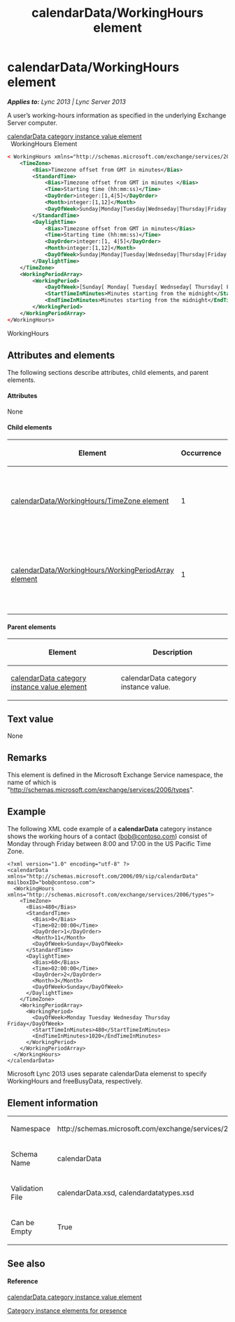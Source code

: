 ﻿---
title: calendarData/WorkingHours element
TOCTitle: calendarData/WorkingHours element
ms:assetid: 9e4d9ee0-e82b-4e38-b32a-3399c29df0cb
ms:mtpsurl: https://msdn.microsoft.com/en-us/library/Dn454695(v=office.15)
ms:contentKeyID: 57093363
ms.date: 07/24/2014
mtps_version: v=office.15
dev_langs:
- xml
---

# calendarData/WorkingHours element


_**Applies to:** Lync 2013 | Lync Server 2013_

A user’s working-hours information as specified in the underlying Exchange Server computer.

[calendarData category instance value element](calendardata-category-instance-value-element.md)  
  WorkingHours Element  

``` xml
< WorkingHours xmlns="http://schemas.microsoft.com/exchange/services/2006/types">
    <TimeZone>
        <Bias>Timezone offset from GMT in minutes</Bias>
        <StandardTime>
            <Bias>Timezone offset from GMT in minutes </Bias>
            <Time>Starting time (hh:mm:ss)</Time>
            <DayOrder>integer:[1,4|5]</DayOrder>
            <Month>integer:[1,12]</Month>
            <DayOfWeek>Sunday|Monday|Tuesday|Wednseday|Thursday|Friday|Saturday</DayOfWeek>
        </StandardTime>
        <DaylightTime>
            <Bias>Timezone offset from GMT in minutes</Bias>
            <Time>Starting time (hh:mm:ss)</Time>
            <DayOrder>integer:[1, 4|5]</DayOrder>
            <Month>integer:[1,12]</Month>
            <DayOfWeek>Sunday|Monday|Tuesday|Wednseday|Thursday|Friday|Saturday </DayOfWeek>
        </DaylightTime>
    </TimeZone>
    <WorkingPeriodArray>
        <WorkingPeriod>
            <DayOfWeek>[Sunday[ Monday[ Tuesday[ Wednseday[ Thursday[ Friday [Saturday]]]]]]]</DayOfWeek>
            <StartTimeInMinutes>Minutes starting from the midnight</StartTimeInMinutes>
            <EndTimeInMinutes>Minutes starting from the midnight</EndTimeInMinutes>
        </WorkingPeriod>
    </WorkingPeriodArray>
</WorkingHours>
```

WorkingHours

## Attributes and elements

The following sections describe attributes, child elements, and parent elements.

#### Attributes

None

#### Child elements

<table>
<colgroup>
<col style="width: 33%" />
<col style="width: 33%" />
<col style="width: 33%" />
</colgroup>
<thead>
<tr class="header">
<th><p>Element</p></th>
<th><p>Occurrence</p></th>
<th><p>Description</p></th>
</tr>
</thead>
<tbody>
<tr class="odd">
<td><p><a href="calendardata-workinghours-timezone-element.md">calendarData/WorkingHours/TimeZone element</a></p></td>
<td><p>1</p></td>
<td><p>Current time zone of the user’s working hours.</p></td>
</tr>
<tr class="even">
<td><p><a href="calendardata-workinghours-workingperiodarray-element.md">calendarData/WorkingHours/WorkingPeriodArray element</a></p></td>
<td><p>1</p></td>
<td><p>An array of working periods forming the user’s working hours.</p></td>
</tr>
</tbody>
</table>


#### Parent elements

<table>
<colgroup>
<col style="width: 50%" />
<col style="width: 50%" />
</colgroup>
<thead>
<tr class="header">
<th><p>Element</p></th>
<th><p>Description</p></th>
</tr>
</thead>
<tbody>
<tr class="odd">
<td><p><a href="calendardata-category-instance-value-element.md">calendarData category instance value element</a></p></td>
<td><p>calendarData category instance value.</p></td>
</tr>
</tbody>
</table>


## Text value

None

## Remarks

This element is defined in the Microsoft Exchange Service namespace, the name of which is "http://schemas.microsoft.com/exchange/services/2006/types".

## Example

The following XML code example of a **calendarData** category instance shows the working hours of a contact (bob@contoso.com) consist of Monday through Friday between 8:00 and 17:00 in the US Pacific Time Zone.

    <?xml version="1.0" encoding="utf-8" ?>
    <calendarData xmlns="http://schemas.microsoft.com/2006/09/sip/calendarData" mailboxID="bob@contoso.com">
      <WorkingHours xmlns="http://schemas.microsoft.com/exchange/services/2006/types">
        <TimeZone>
          <Bias>480</Bias>
          <StandardTime>
            <Bias>0</Bias>
            <Time>02:00:00</Time>
            <DayOrder>1</DayOrder>
            <Month>11</Month>
            <DayOfWeek>Sunday</DayOfWeek>
          </StandardTime>
          <DaylightTime>
            <Bias>60</Bias>
            <Time>02:00:00</Time>
            <DayOrder>2</DayOrder>
            <Month>3</Month>
            <DayOfWeek>Sunday</DayOfWeek>
          </DaylightTime>
        </TimeZone>
        <WorkingPeriodArray>
          <WorkingPeriod>
            <DayOfWeek>Monday Tuesday Wednesday Thursday Friday</DayOfWeek>
            <StartTimeInMinutes>480</StartTimeInMinutes>
            <EndTimeInMinutes>1020</EndTimeInMinutes>
          </WorkingPeriod>
        </WorkingPeriodArray>
      </WorkingHours> 
    </calendarData>

Microsoft Lync 2013 uses separate calendarData elemenst to specify WorkingHours and freeBusyData, respectively.

## Element information

<table>
<colgroup>
<col style="width: 50%" />
<col style="width: 50%" />
</colgroup>
<tbody>
<tr class="odd">
<td><p>Namespace</p></td>
<td><p>http://schemas.microsoft.com/exchange/services/2006/types</p></td>
</tr>
<tr class="even">
<td><p>Schema Name</p></td>
<td><p>calendarData</p></td>
</tr>
<tr class="odd">
<td><p>Validation File</p></td>
<td><p>calendarData.xsd, calendardatatypes.xsd</p></td>
</tr>
<tr class="even">
<td><p>Can be Empty</p></td>
<td><p>True</p></td>
</tr>
</tbody>
</table>


## See also

#### Reference

[calendarData category instance value element](calendardata-category-instance-value-element.md)

[Category instance elements for presence](category-instance-elements-for-presence.md)

